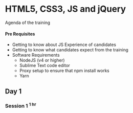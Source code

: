 # HTML5, CSS3, JS and jQuery
Agenda of the training

#### Pre Requisites
* Getting to know about JS Experience of candidates
* Getting to know what candidates expect from the training
* Software Requirements
  - NodeJS (v4 or higher)
  - Sublime Text code editor
  - Proxy setup to ensure that npm install works
  - Yarn

## Day 1
### Session 1 <sup>1 hr</sup>
